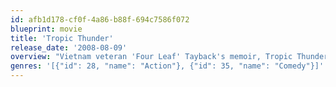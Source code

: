 ```yaml
---
id: afb1d178-cf0f-4a86-b88f-694c7586f072
blueprint: movie
title: 'Tropic Thunder'
release_date: '2008-08-09'
overview: "Vietnam veteran 'Four Leaf' Tayback's memoir, Tropic Thunder, is being made into a film, but Director Damien Cockburn can’t control the cast of prima donnas. Behind schedule and over budget, Cockburn is ordered by a studio executive to get filming back on track, or risk its cancellation. On Tayback's advice, Cockburn drops the actors into the middle of the jungle to film the remaining scenes but, unbeknownst to the actors and production, the group have been dropped in the middle of the Golden Triangle, the home of heroin-producing gangs."
genres: '[{"id": 28, "name": "Action"}, {"id": 35, "name": "Comedy"}]'
---
```

